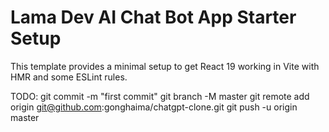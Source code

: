 # Lama Dev AI Chat Bot App Starter Setup

This template provides a minimal setup to get React 19 working in Vite with HMR and some ESLint rules.


TODO: 
git commit -m "first commit"
git branch -M master
git remote add origin git@github.com:gonghaima/chatgpt-clone.git
git push -u origin master